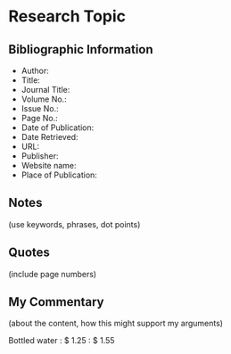 # Research Topic

## Bibliographic Information

- Author:
- Title:
- Journal Title:
- Volume No.:
- Issue No.:
- Page No.:
- Date of Publication:
- Date Retrieved:
- URL:
- Publisher:
- Website name:
- Place of Publication:

## Notes
(use keywords, phrases, dot points)

## Quotes
(include page numbers)

## My Commentary
(about the content, how this might support my arguments)

Bottled water
: $ 1.25
: $ 1.55 